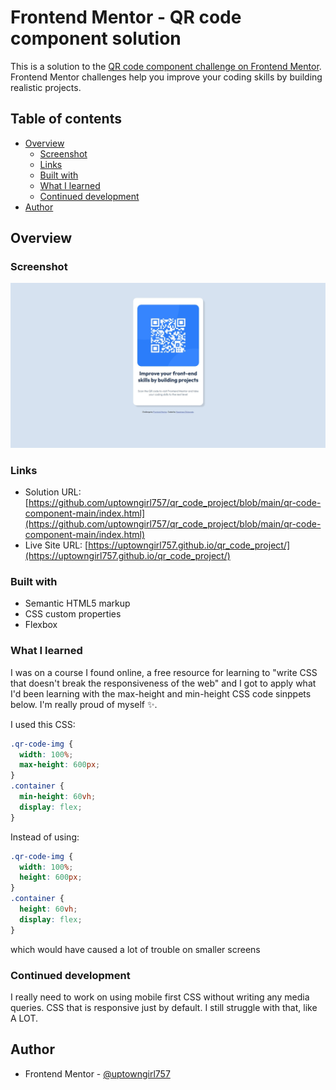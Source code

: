 # Frontend Mentor - QR code component solution

This is a solution to the [QR code component challenge on Frontend Mentor](https://www.frontendmentor.io/challenges/qr-code-component-iux_sIO_H). Frontend Mentor challenges help you improve your coding skills by building realistic projects.

## Table of contents

- [Overview](#overview)
  - [Screenshot](#screenshot)
  - [Links](#links)
  - [Built with](#built-with)
  - [What I learned](#what-i-learned)
  - [Continued development](#continued-development)
- [Author](#author)

## Overview

### Screenshot

![A Screenshot of my page](../images/screenshot.jpeg)

### Links

- Solution URL: [https://github.com/uptowngirl757/qr_code_project/blob/main/qr-code-component-main/index.html](https://github.com/uptowngirl757/qr_code_project/blob/main/qr-code-component-main/index.html)
- Live Site URL: [https://uptowngirl757.github.io/qr_code_project/](https://uptowngirl757.github.io/qr_code_project/)

### Built with

- Semantic HTML5 markup
- CSS custom properties
- Flexbox

### What I learned

I was on a course I found online, a free resource for learning to "write CSS that doesn't break the responsiveness of the web" and I got to apply what I'd been learning with the max-height and min-height CSS code sinppets below. I'm really proud of myself ✨.

I used this CSS:

```css
.qr-code-img {
  width: 100%;
  max-height: 600px;
}
.container {
  min-height: 60vh;
  display: flex;
}
```

Instead of using:

```css
.qr-code-img {
  width: 100%;
  height: 600px;
}
.container {
  height: 60vh;
  display: flex;
}
```

which would have caused a lot of trouble on smaller screens

### Continued development

I really need to work on using mobile first CSS without writing any media queries. CSS that is responsive just by default. I still struggle with that, like A LOT.

## Author

- Frontend Mentor - [@uptowngirl757](https://www.frontendmentor.io/profile/uptowngirl757)
